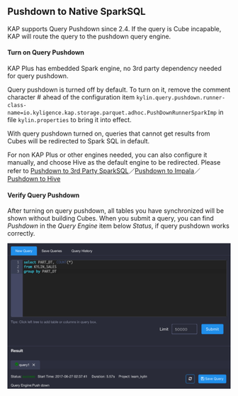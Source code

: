 ##  Pushdown to Native SparkSQL

KAP supports Query Pushdown since 2.4. If the query is Cube incapable, KAP will route the query to the pushdown query engine. 

#### Turn on Query Pushdown

KAP Plus has embedded Spark engine, no 3rd party dependency needed for query pushdown.

Query pushdown is turned off by default. To turn on it, remove the comment character # ahead of the configuration item `kylin.query.pushdown.runner-class-name=io.kyligence.kap.storage.parquet.adhoc.PushDownRunnerSparkImp` in file `kylin.properties` to bring it into  effect. 

With query pushdown turned on, queries that cannot get results from Cubes will be redirected to Spark SQL in default. 

For non KAP Plus or other engines needed, you can also configure it manually, and choose Hive as the default engine to be redirected. Please refer to [Pushdown to 3rd Party SparkSQL](pushdown_sparksql.en.md)／[Pushdown to Impala](pushdown_impala.en.md)／[Pushdown to Hive](pushdown_hive.en.md)

#### Verify Query Pushdown

After turning on query pushdown, all tables you have synchronized will be shown without building Cubes. When you submit a query, you can find *Pushdown* in the *Query Engine* item below *Status*, if query pushdown works correctly.

![](images/query_pushdown_enable.png)
